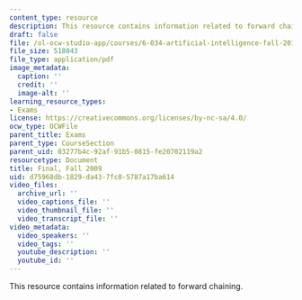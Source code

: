 ```yaml
---
content_type: resource
description: This resource contains information related to forward chaining.
draft: false
file: /ol-ocw-studio-app/courses/6-034-artificial-intelligence-fall-2010/d75968db1829da437fc05787a17ba614_MIT6_034F10_final_2009.pdf
file_size: 518043
file_type: application/pdf
image_metadata:
  caption: ''
  credit: ''
  image-alt: ''
learning_resource_types:
- Exams
license: https://creativecommons.org/licenses/by-nc-sa/4.0/
ocw_type: OCWFile
parent_title: Exams
parent_type: CourseSection
parent_uid: 03277b4c-92af-91b5-0815-fe20702119a2
resourcetype: Document
title: Final, Fall 2009
uid: d75968db-1829-da43-7fc0-5787a17ba614
video_files:
  archive_url: ''
  video_captions_file: ''
  video_thumbnail_file: ''
  video_transcript_file: ''
video_metadata:
  video_speakers: ''
  video_tags: ''
  youtube_description: ''
  youtube_id: ''
---
```

This resource contains information related to forward chaining.